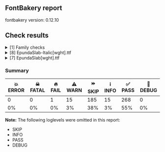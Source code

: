 ## FontBakery report

fontbakery version: 0.12.10





## Check results



<details><summary>[1] Family checks</summary>
<div>
<details>
    <summary>⚠️ <b>WARN</b> Make sure all font files have the same version value. <a href="https://fontbakery.readthedocs.io/en/stable/fontbakery/checks/opentype.head.html#"></a></summary>
    <div>







* ⚠️ **WARN** <p>Version info differs among font files of the same font project.
These were the version values found:</p>
<ul>
<li>fonts/variable/EpundaSlab-Italic[wght].ttf: 1.001007080078125</li>
<li>fonts/variable/EpundaSlab[wght].ttf: 1.0019989013671875</li>
</ul>
 [code: mismatch]



</div>
</details>
</div>
</details>

<details><summary>[8] EpundaSlab-Italic[wght].ttf</summary>
<div>
<details>
    <summary>🔥 <b>FAIL</b> Combined length of family and style must not exceed 32 characters. <a href="https://fontbakery.readthedocs.io/en/stable/fontbakery/checks/googlefonts.name.html#"></a></summary>
    <div>







* 🔥 **FAIL** <p>Variable font instance name 'Epunda Slab Light SemiBold Italic' formed by space-separated concatenation of font family name (nameID 1) and instance subfamily nameID 271 exceeds 32 characters.</p>
<p>This has been found to cause shaping issues for some accented letters in Microsoft Word on Windows 10 and 11.</p>
 [code: instance-too-long]



* 🔥 **FAIL** <p>Variable font instance name 'Epunda Slab Light SemiBold Italic' formed by space-separated concatenation of font family name (nameID 1) and instance subfamily nameID 271 exceeds 32 characters.</p>
<p>This has been found to cause shaping issues for some accented letters in Microsoft Word on Windows 10 and 11.</p>
 [code: instance-too-long]



* 🔥 **FAIL** <p>Variable font instance name 'Epunda Slab Light ExtraBold Italic' formed by space-separated concatenation of font family name (nameID 1) and instance subfamily nameID 275 exceeds 32 characters.</p>
<p>This has been found to cause shaping issues for some accented letters in Microsoft Word on Windows 10 and 11.</p>
 [code: instance-too-long]



* 🔥 **FAIL** <p>Variable font instance name 'Epunda Slab Light ExtraBold Italic' formed by space-separated concatenation of font family name (nameID 1) and instance subfamily nameID 275 exceeds 32 characters.</p>
<p>This has been found to cause shaping issues for some accented letters in Microsoft Word on Windows 10 and 11.</p>
 [code: instance-too-long]



</div>
</details>

<details>
    <summary>⚠️ <b>WARN</b> Check font contains no unreachable glyphs <a href="https://fontbakery.readthedocs.io/en/stable/fontbakery/checks/universal.glyphset.html#"></a></summary>
    <div>







* ⚠️ **WARN** <p>The following glyphs could not be reached by codepoint or substitution rules:</p>
<pre><code>- Dcroat.001

- unbenannt
</code></pre>
 [code: unreachable-glyphs]



</div>
</details>

<details>
    <summary>⚠️ <b>WARN</b> Validate size, and resolution of article images, and ensure article page has minimum length and includes visual assets. <a href="https://fontbakery.readthedocs.io/en/stable/fontbakery/checks/googlefonts.article.html#"></a></summary>
    <div>







* ⚠️ **WARN** <p>Family metadata at fonts/variable does not have an article.</p>
 [code: lacks-article]



</div>
</details>

<details>
    <summary>⚠️ <b>WARN</b> Check for codepoints not covered by METADATA subsets. <a href="https://fontbakery.readthedocs.io/en/stable/fontbakery/checks/googlefonts.subsets.html#"></a></summary>
    <div>







* ⚠️ **WARN** <p>The following codepoints supported by the font are not covered by
any subsets defined in the font's metadata file, and will never
be served. You can solve this by either manually adding additional
subset declarations to METADATA.pb, or by editing the glyphset
definitions.</p>
<ul>
<li>U+02D8 BREVE: try adding one of: canadian-aboriginal, yi</li>
<li>U+02D9 DOT ABOVE: try adding one of: canadian-aboriginal, yi</li>
<li>U+02DB OGONEK: try adding one of: canadian-aboriginal, yi</li>
<li>U+0302 COMBINING CIRCUMFLEX ACCENT: try adding one of: cherokee, math, coptic, tifinagh</li>
<li>U+0306 COMBINING BREVE: try adding one of: old-permic, tifinagh</li>
<li>U+0307 COMBINING DOT ABOVE: try adding one of: coptic, old-permic, duployan, todhri, math, canadian-aboriginal, malayalam, tai-le, tifinagh, hebrew, syriac</li>
<li>U+030A COMBINING RING ABOVE: try adding one of: duployan, syriac</li>
<li>U+030B COMBINING DOUBLE ACUTE ACCENT: try adding one of: cherokee, osage</li>
<li>U+030C COMBINING CARON: try adding one of: cherokee, tai-le</li>
<li>U+0312 COMBINING TURNED COMMA ABOVE: try adding math</li>
<li>U+0326 COMBINING COMMA BELOW: try adding math</li>
<li>U+0327 COMBINING CEDILLA: try adding math</li>
<li>U+0328 COMBINING OGONEK: not included in any glyphset definition</li>
<li>U+032D COMBINING CIRCUMFLEX ACCENT BELOW: try adding one of: sunuwar, syriac</li>
<li>U+0331 COMBINING MACRON BELOW: try adding one of: gothic, caucasian-albanian, sunuwar, tifinagh, thai, cherokee, syriac</li>
<li>U+0335 COMBINING SHORT STROKE OVERLAY: not included in any glyphset definition</li>
<li>U+03A9 GREEK CAPITAL LETTER OMEGA: try adding one of: math, greek, elbasan</li>
<li>U+03C0 GREEK SMALL LETTER PI: try adding one of: math, greek, yi</li>
<li>U+0E3F THAI CURRENCY SYMBOL BAHT: try adding thai</li>
<li>U+1EA0 LATIN CAPITAL LETTER A WITH DOT BELOW: try adding vietnamese</li>
<li>U+1EA1 LATIN SMALL LETTER A WITH DOT BELOW: try adding vietnamese</li>
<li>U+1EAC LATIN CAPITAL LETTER A WITH CIRCUMFLEX AND DOT BELOW: try adding vietnamese</li>
<li>U+1EAD LATIN SMALL LETTER A WITH CIRCUMFLEX AND DOT BELOW: try adding vietnamese</li>
<li>U+1EB8 LATIN CAPITAL LETTER E WITH DOT BELOW: try adding vietnamese</li>
<li>U+1EB9 LATIN SMALL LETTER E WITH DOT BELOW: try adding vietnamese</li>
<li>U+1EBC LATIN CAPITAL LETTER E WITH TILDE: try adding vietnamese</li>
<li>U+1EBD LATIN SMALL LETTER E WITH TILDE: try adding vietnamese</li>
<li>U+1EC6 LATIN CAPITAL LETTER E WITH CIRCUMFLEX AND DOT BELOW: try adding vietnamese</li>
<li>U+1EC7 LATIN SMALL LETTER E WITH CIRCUMFLEX AND DOT BELOW: try adding vietnamese</li>
<li>U+1ECA LATIN CAPITAL LETTER I WITH DOT BELOW: try adding vietnamese</li>
<li>U+1ECB LATIN SMALL LETTER I WITH DOT BELOW: try adding vietnamese</li>
<li>U+1ECC LATIN CAPITAL LETTER O WITH DOT BELOW: try adding vietnamese</li>
<li>U+1ECD LATIN SMALL LETTER O WITH DOT BELOW: try adding vietnamese</li>
<li>U+1ED8 LATIN CAPITAL LETTER O WITH CIRCUMFLEX AND DOT BELOW: try adding vietnamese</li>
<li>U+1ED9 LATIN SMALL LETTER O WITH CIRCUMFLEX AND DOT BELOW: try adding vietnamese</li>
<li>U+1EE4 LATIN CAPITAL LETTER U WITH DOT BELOW: try adding vietnamese</li>
<li>U+1EE5 LATIN SMALL LETTER U WITH DOT BELOW: try adding vietnamese</li>
<li>U+2000 EN QUAD: try adding symbols2</li>
<li>U+2001 EM QUAD: try adding symbols2</li>
<li>U+2003 EM SPACE: try adding nushu</li>
<li>U+2004 THREE-PER-EM SPACE: try adding symbols2</li>
<li>U+2005 FOUR-PER-EM SPACE: try adding symbols2</li>
<li>U+2006 SIX-PER-EM SPACE: try adding symbols2</li>
<li>U+2007 FIGURE SPACE: try adding symbols2</li>
<li>U+2008 PUNCTUATION SPACE: try adding symbols2</li>
<li>U+200A HAIR SPACE: try adding symbols2</li>
<li>U+200C ZERO WIDTH NON-JOINER: try adding one of: myanmar, tai-tham, bengali, new-tai-lue, tai-viet, hanunoo, buhid, kayah-li, limbu, manichaean, telugu, phags-pa, tamil, thai, sharada, hanifi-rohingya, hebrew, javanese, nko, warang-citi, bhaiksuki, batak, cham, syloti-nagri, duployan, yi, devanagari, kharoshthi, rejang, grantha, balinese, khojki, thaana, khudawadi, tai-le, tifinagh, lao, psalter-pahlavi, zanabazar-square, chakma, buginese, tagalog, lepcha, mahajani, avestan, tagbanwa, tibetan, newa, arabic, gunjala-gondi, meetei-mayek, modi, kaithi, sundanese, dogra, gurmukhi, mandaic, mongolian, syriac, oriya, sogdian, hatran, sinhala, saurashtra, siddham, masaram-gondi, kannada, malayalam, pahawh-hmong, tirhuta, brahmi, khmer, gujarati, takri</li>
<li>U+200D ZERO WIDTH JOINER: try adding one of: myanmar, tai-tham, old-hungarian, bengali, new-tai-lue, tai-viet, hanunoo, buhid, kayah-li, limbu, manichaean, telugu, phags-pa, tamil, thai, sharada, hanifi-rohingya, hebrew, javanese, nko, warang-citi, bhaiksuki, batak, cham, syloti-nagri, duployan, yi, devanagari, kharoshthi, rejang, grantha, balinese, khojki, thaana, khudawadi, tai-le, tifinagh, lao, psalter-pahlavi, zanabazar-square, chakma, buginese, tagalog, lepcha, mahajani, avestan, tagbanwa, tibetan, newa, arabic, gunjala-gondi, meetei-mayek, modi, kaithi, sundanese, dogra, gurmukhi, mandaic, mongolian, syriac, oriya, sogdian, sinhala, saurashtra, siddham, masaram-gondi, kannada, malayalam, pahawh-hmong, tirhuta, brahmi, khmer, gujarati, takri</li>
<li>U+200E LEFT-TO-RIGHT MARK: try adding one of: arabic, thaana, phags-pa, hebrew, nko, syriac</li>
<li>U+200F RIGHT-TO-LEFT MARK: try adding one of: thaana, phags-pa, hebrew, nko, syriac</li>
<li>U+2021 DOUBLE DAGGER: try adding adlam</li>
<li>U+202F NARROW NO-BREAK SPACE: try adding one of: phags-pa, yi, mongolian</li>
<li>U+2030 PER MILLE SIGN: try adding adlam</li>
<li>U+205F MEDIUM MATHEMATICAL SPACE: try adding math</li>
<li>U+2070 SUPERSCRIPT ZERO: try adding math</li>
<li>U+2074 SUPERSCRIPT FOUR: try adding math</li>
<li>U+2075 SUPERSCRIPT FIVE: try adding math</li>
<li>U+2076 SUPERSCRIPT SIX: try adding math</li>
<li>U+2077 SUPERSCRIPT SEVEN: try adding math</li>
<li>U+2078 SUPERSCRIPT EIGHT: try adding math</li>
<li>U+2079 SUPERSCRIPT NINE: try adding math</li>
<li>U+2080 SUBSCRIPT ZERO: try adding math</li>
<li>U+2081 SUBSCRIPT ONE: try adding math</li>
<li>U+2082 SUBSCRIPT TWO: try adding math</li>
<li>U+2083 SUBSCRIPT THREE: try adding math</li>
<li>U+2084 SUBSCRIPT FOUR: try adding math</li>
<li>U+2085 SUBSCRIPT FIVE: try adding math</li>
<li>U+2086 SUBSCRIPT SIX: try adding math</li>
<li>U+2087 SUBSCRIPT SEVEN: try adding math</li>
<li>U+2088 SUBSCRIPT EIGHT: try adding math</li>
<li>U+2089 SUBSCRIPT NINE: try adding math</li>
<li>U+215B VULGAR FRACTION ONE EIGHTH: try adding symbols</li>
<li>U+215C VULGAR FRACTION THREE EIGHTHS: try adding symbols</li>
<li>U+215D VULGAR FRACTION FIVE EIGHTHS: try adding symbols</li>
<li>U+215E VULGAR FRACTION SEVEN EIGHTHS: try adding symbols</li>
<li>U+2190 LEFTWARDS ARROW: try adding one of: math, symbols</li>
<li>U+2192 RIGHTWARDS ARROW: try adding one of: math, symbols</li>
<li>U+2194 LEFT RIGHT ARROW: try adding one of: math, symbols</li>
<li>U+2195 UP DOWN ARROW: try adding one of: math, symbols</li>
<li>U+2196 NORTH WEST ARROW: try adding one of: math, symbols</li>
<li>U+2197 NORTH EAST ARROW: try adding one of: math, symbols</li>
<li>U+2198 SOUTH EAST ARROW: try adding one of: math, symbols</li>
<li>U+2199 SOUTH WEST ARROW: try adding one of: math, symbols</li>
<li>U+2202 PARTIAL DIFFERENTIAL: try adding math</li>
<li>U+2206 INCREMENT: try adding math</li>
<li>U+220F N-ARY PRODUCT: try adding math</li>
<li>U+2211 N-ARY SUMMATION: try adding math</li>
<li>U+2219 BULLET OPERATOR: try adding one of: math, tai-tham, symbols, yi</li>
<li>U+221A SQUARE ROOT: try adding math</li>
<li>U+221E INFINITY: try adding math</li>
<li>U+222B INTEGRAL: try adding math</li>
<li>U+2248 ALMOST EQUAL TO: try adding math</li>
<li>U+2260 NOT EQUAL TO: try adding math</li>
<li>U+2264 LESS-THAN OR EQUAL TO: try adding math</li>
<li>U+2265 GREATER-THAN OR EQUAL TO: try adding math</li>
<li>U+25CA LOZENGE: try adding one of: math, symbols</li>
<li>U+25CC DOTTED CIRCLE: try adding one of: myanmar, math, balinese, khojki, thaana, khudawadi, soyombo, ahom, tagbanwa, wancho, miao, modi, kaithi, sundanese, gurmukhi, coptic, old-permic, saurashtra, malayalam, tirhuta, khmer, manichaean, limbu, symbols, phags-pa, thai, warang-citi, hebrew, armenian, nko, duployan, adlam, yi, tai-le, tifinagh, music, tibetan, canadian-aboriginal, mongolian, bassa-vah, sogdian, marchen, gujarati, takri, bengali, new-tai-lue, buhid, kayah-li, tamil, javanese, cham, caucasian-albanian, devanagari, kharoshthi, rejang, chakma, buginese, newa, mandaic, osage, sinhala, pahawh-hmong, psalter-pahlavi, tai-tham, tai-viet, hanunoo, telugu, sharada, hanifi-rohingya, bhaiksuki, batak, syloti-nagri, grantha, zanabazar-square, elbasan, lao, tagalog, lepcha, mahajani, gunjala-gondi, meetei-mayek, dogra, syriac, mende-kikakui, oriya, siddham, masaram-gondi, kannada, brahmi</li>
<li>U+3000 IDEOGRAPHIC SPACE: try adding one of: japanese, yi, nushu, chinese-hongkong, chinese-traditional, phags-pa, chinese-simplified</li>
<li>U+FB01 LATIN SMALL LIGATURE FI: not included in any glyphset definition</li>
<li>U+FB02 LATIN SMALL LIGATURE FL: not included in any glyphset definition</li>
<li>U+FF01 FULLWIDTH EXCLAMATION MARK: try adding one of: chinese-simplified, japanese, yi</li>
<li>U+FF02 FULLWIDTH QUOTATION MARK: try adding one of: chinese-simplified, japanese, yi</li>
<li>U+FF03 FULLWIDTH NUMBER SIGN: try adding one of: chinese-simplified, japanese</li>
<li>U+FF05 FULLWIDTH PERCENT SIGN: try adding one of: chinese-simplified, japanese</li>
<li>U+FF06 FULLWIDTH AMPERSAND: try adding one of: chinese-simplified, japanese</li>
<li>U+FF07 FULLWIDTH APOSTROPHE: try adding one of: chinese-simplified, japanese</li>
<li>U+FF08 FULLWIDTH LEFT PARENTHESIS: try adding one of: chinese-simplified, japanese, yi</li>
<li>U+FF09 FULLWIDTH RIGHT PARENTHESIS: try adding one of: chinese-simplified, japanese, yi</li>
<li>U+FF0A FULLWIDTH ASTERISK: try adding one of: chinese-simplified, japanese</li>
<li>U+FF0C FULLWIDTH COMMA: try adding one of: chinese-simplified, japanese, yi</li>
<li>U+FF0D FULLWIDTH HYPHEN-MINUS: try adding one of: chinese-simplified, japanese</li>
<li>U+FF0E FULLWIDTH FULL STOP: try adding one of: chinese-simplified, japanese, yi</li>
<li>U+FF0F FULLWIDTH SOLIDUS: try adding one of: chinese-simplified, japanese, yi</li>
<li>U+FF1A FULLWIDTH COLON: try adding one of: chinese-simplified, japanese, yi</li>
<li>U+FF1B FULLWIDTH SEMICOLON: try adding one of: chinese-simplified, japanese, yi</li>
<li>U+FF1F FULLWIDTH QUESTION MARK: try adding one of: chinese-simplified, japanese, yi</li>
<li>U+FF20 FULLWIDTH COMMERCIAL AT: try adding one of: chinese-simplified, japanese</li>
<li>U+FF3B FULLWIDTH LEFT SQUARE BRACKET: try adding one of: chinese-simplified, japanese, yi</li>
<li>U+FF3C FULLWIDTH REVERSE SOLIDUS: try adding one of: chinese-simplified, japanese</li>
<li>U+FF3D FULLWIDTH RIGHT SQUARE BRACKET: try adding one of: chinese-simplified, japanese, yi</li>
<li>U+FF3F FULLWIDTH LOW LINE: try adding one of: chinese-simplified, japanese</li>
<li>U+FF5B FULLWIDTH LEFT CURLY BRACKET: try adding one of: chinese-simplified, math, japanese, yi</li>
<li>U+FF5D FULLWIDTH RIGHT CURLY BRACKET: try adding one of: chinese-simplified, math, japanese, yi</li>
</ul>
<p>Or you can add the above codepoints to one of the subsets supported by the font: <code>cyrillic-ext</code>, <code>latin</code>, <code>latin-ext</code></p>
 [code: unreachable-subsetting]



</div>
</details>

<details>
    <summary>⚠️ <b>WARN</b> Is there kerning info for non-ligated sequences? <a href="https://fontbakery.readthedocs.io/en/stable/fontbakery/checks/googlefonts.gpos.html#"></a></summary>
    <div>







* ⚠️ **WARN** <p>GPOS table lacks kerning info for the following non-ligated sequences:</p>
<pre><code>- f + i

- f + l
</code></pre>
 [code: lacks-kern-info]



</div>
</details>

<details>
    <summary>⚠️ <b>WARN</b> Are there caret positions declared for every ligature? <a href="https://fontbakery.readthedocs.io/en/stable/fontbakery/checks/googlefonts.gdef.html#"></a></summary>
    <div>







* ⚠️ **WARN** <p>This font lacks caret position values for ligature glyphs on its GDEF table.</p>
 [code: lacks-caret-pos]



</div>
</details>

<details>
    <summary>⚠️ <b>WARN</b> Ensure variable fonts include an avar table. <a href="https://fontbakery.readthedocs.io/en/stable/fontbakery/checks/googlefonts.varfont.html#"></a></summary>
    <div>







* ⚠️ **WARN** <p>This variable font does not have an avar table.</p>
 [code: missing-avar]



</div>
</details>

<details>
    <summary>⚠️ <b>WARN</b> Ensure fonts have ScriptLangTags declared on the 'meta' table. <a href="https://fontbakery.readthedocs.io/en/stable/fontbakery/checks/googlefonts.meta.html#"></a></summary>
    <div>







* ⚠️ **WARN** <p>This font file does not have a 'meta' table.</p>
 [code: lacks-meta-table]



</div>
</details>
</div>
</details>

<details><summary>[7] EpundaSlab[wght].ttf</summary>
<div>
<details>
    <summary>⚠️ <b>WARN</b> Check font contains no unreachable glyphs <a href="https://fontbakery.readthedocs.io/en/stable/fontbakery/checks/universal.glyphset.html#"></a></summary>
    <div>







* ⚠️ **WARN** <p>The following glyphs could not be reached by codepoint or substitution rules:</p>
<pre><code>- Dcroat.001
</code></pre>
 [code: unreachable-glyphs]



</div>
</details>

<details>
    <summary>⚠️ <b>WARN</b> Validate size, and resolution of article images, and ensure article page has minimum length and includes visual assets. <a href="https://fontbakery.readthedocs.io/en/stable/fontbakery/checks/googlefonts.article.html#"></a></summary>
    <div>







* ⚠️ **WARN** <p>Family metadata at fonts/variable does not have an article.</p>
 [code: lacks-article]



</div>
</details>

<details>
    <summary>⚠️ <b>WARN</b> Check for codepoints not covered by METADATA subsets. <a href="https://fontbakery.readthedocs.io/en/stable/fontbakery/checks/googlefonts.subsets.html#"></a></summary>
    <div>







* ⚠️ **WARN** <p>The following codepoints supported by the font are not covered by
any subsets defined in the font's metadata file, and will never
be served. You can solve this by either manually adding additional
subset declarations to METADATA.pb, or by editing the glyphset
definitions.</p>
<ul>
<li>U+02D8 BREVE: try adding one of: canadian-aboriginal, yi</li>
<li>U+02D9 DOT ABOVE: try adding one of: canadian-aboriginal, yi</li>
<li>U+02DB OGONEK: try adding one of: canadian-aboriginal, yi</li>
<li>U+0302 COMBINING CIRCUMFLEX ACCENT: try adding one of: cherokee, math, coptic, tifinagh</li>
<li>U+0306 COMBINING BREVE: try adding one of: old-permic, tifinagh</li>
<li>U+0307 COMBINING DOT ABOVE: try adding one of: coptic, old-permic, duployan, todhri, math, canadian-aboriginal, malayalam, tai-le, tifinagh, hebrew, syriac</li>
<li>U+030A COMBINING RING ABOVE: try adding one of: duployan, syriac</li>
<li>U+030B COMBINING DOUBLE ACUTE ACCENT: try adding one of: cherokee, osage</li>
<li>U+030C COMBINING CARON: try adding one of: cherokee, tai-le</li>
<li>U+0312 COMBINING TURNED COMMA ABOVE: try adding math</li>
<li>U+0326 COMBINING COMMA BELOW: try adding math</li>
<li>U+0327 COMBINING CEDILLA: try adding math</li>
<li>U+0328 COMBINING OGONEK: not included in any glyphset definition</li>
<li>U+032D COMBINING CIRCUMFLEX ACCENT BELOW: try adding one of: sunuwar, syriac</li>
<li>U+0331 COMBINING MACRON BELOW: try adding one of: gothic, caucasian-albanian, sunuwar, tifinagh, thai, cherokee, syriac</li>
<li>U+0335 COMBINING SHORT STROKE OVERLAY: not included in any glyphset definition</li>
<li>U+03A9 GREEK CAPITAL LETTER OMEGA: try adding one of: math, greek, elbasan</li>
<li>U+03C0 GREEK SMALL LETTER PI: try adding one of: math, greek, yi</li>
<li>U+0E3F THAI CURRENCY SYMBOL BAHT: try adding thai</li>
<li>U+1EA0 LATIN CAPITAL LETTER A WITH DOT BELOW: try adding vietnamese</li>
<li>U+1EA1 LATIN SMALL LETTER A WITH DOT BELOW: try adding vietnamese</li>
<li>U+1EAC LATIN CAPITAL LETTER A WITH CIRCUMFLEX AND DOT BELOW: try adding vietnamese</li>
<li>U+1EAD LATIN SMALL LETTER A WITH CIRCUMFLEX AND DOT BELOW: try adding vietnamese</li>
<li>U+1EB8 LATIN CAPITAL LETTER E WITH DOT BELOW: try adding vietnamese</li>
<li>U+1EB9 LATIN SMALL LETTER E WITH DOT BELOW: try adding vietnamese</li>
<li>U+1EBC LATIN CAPITAL LETTER E WITH TILDE: try adding vietnamese</li>
<li>U+1EBD LATIN SMALL LETTER E WITH TILDE: try adding vietnamese</li>
<li>U+1EC6 LATIN CAPITAL LETTER E WITH CIRCUMFLEX AND DOT BELOW: try adding vietnamese</li>
<li>U+1EC7 LATIN SMALL LETTER E WITH CIRCUMFLEX AND DOT BELOW: try adding vietnamese</li>
<li>U+1ECA LATIN CAPITAL LETTER I WITH DOT BELOW: try adding vietnamese</li>
<li>U+1ECB LATIN SMALL LETTER I WITH DOT BELOW: try adding vietnamese</li>
<li>U+1ECC LATIN CAPITAL LETTER O WITH DOT BELOW: try adding vietnamese</li>
<li>U+1ECD LATIN SMALL LETTER O WITH DOT BELOW: try adding vietnamese</li>
<li>U+1ED8 LATIN CAPITAL LETTER O WITH CIRCUMFLEX AND DOT BELOW: try adding vietnamese</li>
<li>U+1ED9 LATIN SMALL LETTER O WITH CIRCUMFLEX AND DOT BELOW: try adding vietnamese</li>
<li>U+1EE4 LATIN CAPITAL LETTER U WITH DOT BELOW: try adding vietnamese</li>
<li>U+1EE5 LATIN SMALL LETTER U WITH DOT BELOW: try adding vietnamese</li>
<li>U+2000 EN QUAD: try adding symbols2</li>
<li>U+2001 EM QUAD: try adding symbols2</li>
<li>U+2003 EM SPACE: try adding nushu</li>
<li>U+2004 THREE-PER-EM SPACE: try adding symbols2</li>
<li>U+2005 FOUR-PER-EM SPACE: try adding symbols2</li>
<li>U+2006 SIX-PER-EM SPACE: try adding symbols2</li>
<li>U+2007 FIGURE SPACE: try adding symbols2</li>
<li>U+2008 PUNCTUATION SPACE: try adding symbols2</li>
<li>U+200A HAIR SPACE: try adding symbols2</li>
<li>U+200C ZERO WIDTH NON-JOINER: try adding one of: myanmar, tai-tham, bengali, new-tai-lue, tai-viet, hanunoo, buhid, kayah-li, limbu, manichaean, telugu, phags-pa, tamil, thai, sharada, hanifi-rohingya, hebrew, javanese, nko, warang-citi, bhaiksuki, batak, cham, syloti-nagri, duployan, yi, devanagari, kharoshthi, rejang, grantha, balinese, khojki, thaana, khudawadi, tai-le, tifinagh, lao, psalter-pahlavi, zanabazar-square, chakma, buginese, tagalog, lepcha, mahajani, avestan, tagbanwa, tibetan, newa, arabic, gunjala-gondi, meetei-mayek, modi, kaithi, sundanese, dogra, gurmukhi, mandaic, mongolian, syriac, oriya, sogdian, hatran, sinhala, saurashtra, siddham, masaram-gondi, kannada, malayalam, pahawh-hmong, tirhuta, brahmi, khmer, gujarati, takri</li>
<li>U+200D ZERO WIDTH JOINER: try adding one of: myanmar, tai-tham, old-hungarian, bengali, new-tai-lue, tai-viet, hanunoo, buhid, kayah-li, limbu, manichaean, telugu, phags-pa, tamil, thai, sharada, hanifi-rohingya, hebrew, javanese, nko, warang-citi, bhaiksuki, batak, cham, syloti-nagri, duployan, yi, devanagari, kharoshthi, rejang, grantha, balinese, khojki, thaana, khudawadi, tai-le, tifinagh, lao, psalter-pahlavi, zanabazar-square, chakma, buginese, tagalog, lepcha, mahajani, avestan, tagbanwa, tibetan, newa, arabic, gunjala-gondi, meetei-mayek, modi, kaithi, sundanese, dogra, gurmukhi, mandaic, mongolian, syriac, oriya, sogdian, sinhala, saurashtra, siddham, masaram-gondi, kannada, malayalam, pahawh-hmong, tirhuta, brahmi, khmer, gujarati, takri</li>
<li>U+200E LEFT-TO-RIGHT MARK: try adding one of: arabic, thaana, phags-pa, hebrew, nko, syriac</li>
<li>U+200F RIGHT-TO-LEFT MARK: try adding one of: thaana, phags-pa, hebrew, nko, syriac</li>
<li>U+2021 DOUBLE DAGGER: try adding adlam</li>
<li>U+202F NARROW NO-BREAK SPACE: try adding one of: phags-pa, yi, mongolian</li>
<li>U+2030 PER MILLE SIGN: try adding adlam</li>
<li>U+205F MEDIUM MATHEMATICAL SPACE: try adding math</li>
<li>U+2070 SUPERSCRIPT ZERO: try adding math</li>
<li>U+2074 SUPERSCRIPT FOUR: try adding math</li>
<li>U+2075 SUPERSCRIPT FIVE: try adding math</li>
<li>U+2076 SUPERSCRIPT SIX: try adding math</li>
<li>U+2077 SUPERSCRIPT SEVEN: try adding math</li>
<li>U+2078 SUPERSCRIPT EIGHT: try adding math</li>
<li>U+2079 SUPERSCRIPT NINE: try adding math</li>
<li>U+2080 SUBSCRIPT ZERO: try adding math</li>
<li>U+2081 SUBSCRIPT ONE: try adding math</li>
<li>U+2082 SUBSCRIPT TWO: try adding math</li>
<li>U+2083 SUBSCRIPT THREE: try adding math</li>
<li>U+2084 SUBSCRIPT FOUR: try adding math</li>
<li>U+2085 SUBSCRIPT FIVE: try adding math</li>
<li>U+2086 SUBSCRIPT SIX: try adding math</li>
<li>U+2087 SUBSCRIPT SEVEN: try adding math</li>
<li>U+2088 SUBSCRIPT EIGHT: try adding math</li>
<li>U+2089 SUBSCRIPT NINE: try adding math</li>
<li>U+215B VULGAR FRACTION ONE EIGHTH: try adding symbols</li>
<li>U+215C VULGAR FRACTION THREE EIGHTHS: try adding symbols</li>
<li>U+215D VULGAR FRACTION FIVE EIGHTHS: try adding symbols</li>
<li>U+215E VULGAR FRACTION SEVEN EIGHTHS: try adding symbols</li>
<li>U+2190 LEFTWARDS ARROW: try adding one of: math, symbols</li>
<li>U+2192 RIGHTWARDS ARROW: try adding one of: math, symbols</li>
<li>U+2194 LEFT RIGHT ARROW: try adding one of: math, symbols</li>
<li>U+2195 UP DOWN ARROW: try adding one of: math, symbols</li>
<li>U+2196 NORTH WEST ARROW: try adding one of: math, symbols</li>
<li>U+2197 NORTH EAST ARROW: try adding one of: math, symbols</li>
<li>U+2198 SOUTH EAST ARROW: try adding one of: math, symbols</li>
<li>U+2199 SOUTH WEST ARROW: try adding one of: math, symbols</li>
<li>U+2202 PARTIAL DIFFERENTIAL: try adding math</li>
<li>U+2206 INCREMENT: try adding math</li>
<li>U+220F N-ARY PRODUCT: try adding math</li>
<li>U+2211 N-ARY SUMMATION: try adding math</li>
<li>U+2219 BULLET OPERATOR: try adding one of: math, tai-tham, symbols, yi</li>
<li>U+221A SQUARE ROOT: try adding math</li>
<li>U+221E INFINITY: try adding math</li>
<li>U+222B INTEGRAL: try adding math</li>
<li>U+2248 ALMOST EQUAL TO: try adding math</li>
<li>U+2260 NOT EQUAL TO: try adding math</li>
<li>U+2264 LESS-THAN OR EQUAL TO: try adding math</li>
<li>U+2265 GREATER-THAN OR EQUAL TO: try adding math</li>
<li>U+25CA LOZENGE: try adding one of: math, symbols</li>
<li>U+25CC DOTTED CIRCLE: try adding one of: myanmar, math, balinese, khojki, thaana, khudawadi, soyombo, ahom, tagbanwa, wancho, miao, modi, kaithi, sundanese, gurmukhi, coptic, old-permic, saurashtra, malayalam, tirhuta, khmer, manichaean, limbu, symbols, phags-pa, thai, warang-citi, hebrew, armenian, nko, duployan, adlam, yi, tai-le, tifinagh, music, tibetan, canadian-aboriginal, mongolian, bassa-vah, sogdian, marchen, gujarati, takri, bengali, new-tai-lue, buhid, kayah-li, tamil, javanese, cham, caucasian-albanian, devanagari, kharoshthi, rejang, chakma, buginese, newa, mandaic, osage, sinhala, pahawh-hmong, psalter-pahlavi, tai-tham, tai-viet, hanunoo, telugu, sharada, hanifi-rohingya, bhaiksuki, batak, syloti-nagri, grantha, zanabazar-square, elbasan, lao, tagalog, lepcha, mahajani, gunjala-gondi, meetei-mayek, dogra, syriac, mende-kikakui, oriya, siddham, masaram-gondi, kannada, brahmi</li>
<li>U+3000 IDEOGRAPHIC SPACE: try adding one of: japanese, yi, nushu, chinese-hongkong, chinese-traditional, phags-pa, chinese-simplified</li>
<li>U+FB01 LATIN SMALL LIGATURE FI: not included in any glyphset definition</li>
<li>U+FB02 LATIN SMALL LIGATURE FL: not included in any glyphset definition</li>
<li>U+FF01 FULLWIDTH EXCLAMATION MARK: try adding one of: chinese-simplified, japanese, yi</li>
<li>U+FF02 FULLWIDTH QUOTATION MARK: try adding one of: chinese-simplified, japanese, yi</li>
<li>U+FF03 FULLWIDTH NUMBER SIGN: try adding one of: chinese-simplified, japanese</li>
<li>U+FF05 FULLWIDTH PERCENT SIGN: try adding one of: chinese-simplified, japanese</li>
<li>U+FF06 FULLWIDTH AMPERSAND: try adding one of: chinese-simplified, japanese</li>
<li>U+FF07 FULLWIDTH APOSTROPHE: try adding one of: chinese-simplified, japanese</li>
<li>U+FF08 FULLWIDTH LEFT PARENTHESIS: try adding one of: chinese-simplified, japanese, yi</li>
<li>U+FF09 FULLWIDTH RIGHT PARENTHESIS: try adding one of: chinese-simplified, japanese, yi</li>
<li>U+FF0A FULLWIDTH ASTERISK: try adding one of: chinese-simplified, japanese</li>
<li>U+FF0C FULLWIDTH COMMA: try adding one of: chinese-simplified, japanese, yi</li>
<li>U+FF0D FULLWIDTH HYPHEN-MINUS: try adding one of: chinese-simplified, japanese</li>
<li>U+FF0E FULLWIDTH FULL STOP: try adding one of: chinese-simplified, japanese, yi</li>
<li>U+FF0F FULLWIDTH SOLIDUS: try adding one of: chinese-simplified, japanese, yi</li>
<li>U+FF1A FULLWIDTH COLON: try adding one of: chinese-simplified, japanese, yi</li>
<li>U+FF1B FULLWIDTH SEMICOLON: try adding one of: chinese-simplified, japanese, yi</li>
<li>U+FF1F FULLWIDTH QUESTION MARK: try adding one of: chinese-simplified, japanese, yi</li>
<li>U+FF20 FULLWIDTH COMMERCIAL AT: try adding one of: chinese-simplified, japanese</li>
<li>U+FF3B FULLWIDTH LEFT SQUARE BRACKET: try adding one of: chinese-simplified, japanese, yi</li>
<li>U+FF3C FULLWIDTH REVERSE SOLIDUS: try adding one of: chinese-simplified, japanese</li>
<li>U+FF3D FULLWIDTH RIGHT SQUARE BRACKET: try adding one of: chinese-simplified, japanese, yi</li>
<li>U+FF3F FULLWIDTH LOW LINE: try adding one of: chinese-simplified, japanese</li>
<li>U+FF5B FULLWIDTH LEFT CURLY BRACKET: try adding one of: chinese-simplified, math, japanese, yi</li>
<li>U+FF5D FULLWIDTH RIGHT CURLY BRACKET: try adding one of: chinese-simplified, math, japanese, yi</li>
</ul>
<p>Or you can add the above codepoints to one of the subsets supported by the font: <code>cyrillic-ext</code>, <code>latin</code>, <code>latin-ext</code></p>
 [code: unreachable-subsetting]



</div>
</details>

<details>
    <summary>⚠️ <b>WARN</b> Is there kerning info for non-ligated sequences? <a href="https://fontbakery.readthedocs.io/en/stable/fontbakery/checks/googlefonts.gpos.html#"></a></summary>
    <div>







* ⚠️ **WARN** <p>GPOS table lacks kerning info for the following non-ligated sequences:</p>
<pre><code>- f + i

- f + l
</code></pre>
 [code: lacks-kern-info]



</div>
</details>

<details>
    <summary>⚠️ <b>WARN</b> Are there caret positions declared for every ligature? <a href="https://fontbakery.readthedocs.io/en/stable/fontbakery/checks/googlefonts.gdef.html#"></a></summary>
    <div>







* ⚠️ **WARN** <p>This font lacks caret position values for ligature glyphs on its GDEF table.</p>
 [code: lacks-caret-pos]



</div>
</details>

<details>
    <summary>⚠️ <b>WARN</b> Ensure variable fonts include an avar table. <a href="https://fontbakery.readthedocs.io/en/stable/fontbakery/checks/googlefonts.varfont.html#"></a></summary>
    <div>







* ⚠️ **WARN** <p>This variable font does not have an avar table.</p>
 [code: missing-avar]



</div>
</details>

<details>
    <summary>⚠️ <b>WARN</b> Ensure fonts have ScriptLangTags declared on the 'meta' table. <a href="https://fontbakery.readthedocs.io/en/stable/fontbakery/checks/googlefonts.meta.html#"></a></summary>
    <div>







* ⚠️ **WARN** <p>This font file does not have a 'meta' table.</p>
 [code: lacks-meta-table]



</div>
</details>
</div>
</details>




### Summary

| 💥 ERROR | ☠ FATAL | 🔥 FAIL | ⚠️ WARN | ⏩ SKIP | ℹ️ INFO | ✅ PASS | 🔎 DEBUG | 
| ---|---|---|---|---|---|---|---|
| 0 | 0 | 1 | 15 | 185 | 15 | 268 | 0 | 
| 0% | 0% | 0% | 3% | 38% | 3% | 55% | 0% | 



**Note:** The following loglevels were omitted in this report:


* SKIP
* INFO
* PASS
* DEBUG

